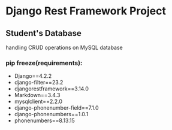 # Django Rest Framework Project
## Student's Database
handling CRUD operations on MySQL database 

### pip freeze(requirements): 
* Django==4.2.2
* django-filter==23.2
* djangorestframework==3.14.0
* Markdown==3.4.3
* mysqlclient==2.2.0
* django-phonenumber-field==7.1.0
* django-phonenumbers==1.0.1
* phonenumbers==8.13.15


